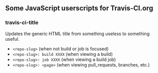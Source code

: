 ## Some JavaScript userscripts for Travis-CI.org

### travis-ci-title

Updates the generic HTML title from something useless to something useful.

- `<repo-slug>` (when not build or job is focused)
- `<repo-slug>: build XXXX` (when viewing a build)
- `<repo-slug>: job XXXX` (when viewing a build job)
- `<repo-slug>: <page>` (when viewing pull\_requests, branches, etc.)
